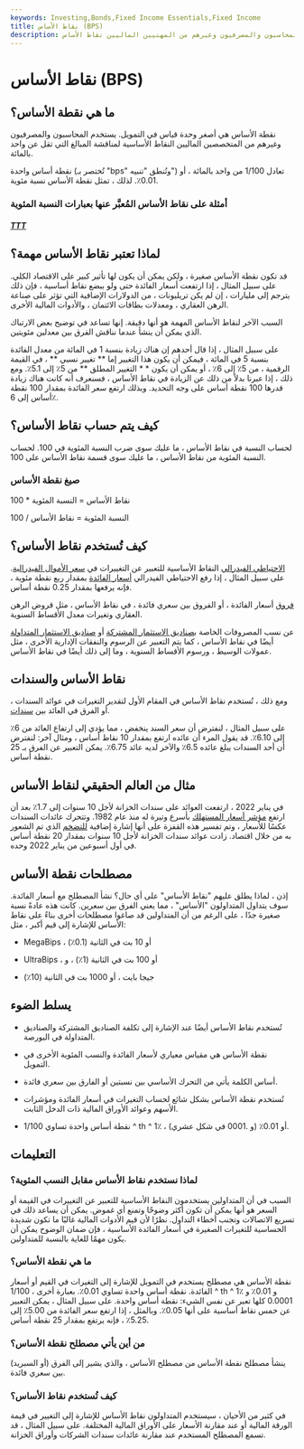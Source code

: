 ```yaml
---
keywords: Investing,Bonds,Fixed Income Essentials,Fixed Income
title: نقاط الأساس (BPS)
description: ما هي نقطة الأساس؟ نقطة الأساس هي أصغر وحدة قياس في التمويل. يستخدم المحاسبون والمصرفيون وغيرهم من المهنيين الماليين نقاط الأساس
---
```


# نقاط الأساس (BPS)
## ما هي نقطة الأساس؟

نقطة الأساس هي أصغر وحدة قياس في التمويل. يستخدم المحاسبون والمصرفيون وغيرهم من المتخصصين الماليين النقاط الأساسية لمناقشة المبالغ التي تقل عن واحد بالمائة.

نقطة أساس واحدة (تُختصر بـ "bps" وتُنطق "تنبيه") تعادل 1/100 من واحد بالمائة ، أو 0.01٪. لذلك ، تمثل نقطة الأساس نسبة مئوية.

### أمثلة على نقاط الأساس المُعبَّر عنها بعبارات النسبة المئوية

<h5><a href="taAWkzoXrc7TPE5i9b7GrbkIC4HaVKa9WhWkclFXrjJ9BacE1Lrxp1U5yFRhYL0fA1EdzLtV4KijF6AvpvUcrWVlVUdck1wGWe5t4S3jc1XKdnKAmamWz9XRIrMJ53tRb7vY7sgCfESFraaX8mylaO2CkJ20cLNh0Ot9uPE8dKVeiUzYzlwxe4FjcCtHeIDyhM1gNxTerrGlYGwHb7T3GPcAMIJscXfqXWKOocdEogQxdsbEIHZ7WsAKCvBW5u3obrRqt0bjTKSjHjfglHUubLTi04Pi1DnXUGmXum8u3EJkuJ9UoVFCk370GX8HvNLuVDVOPQsMZ8Ec6vNi11bnQrah45Hijn7xc25VYTTSFcUFgT4JlUGuBdWxT3olvAG6eew72maNK4c9eGmKi4H1YJ4n4i71UpYPhNhofL6Tlkdf6P0CoOc">TTT</a></h5>

## لماذا تعتبر نقاط الأساس مهمة؟

قد تكون نقطة الأساس صغيرة ، ولكن يمكن أن يكون لها تأثير كبير على الاقتصاد الكلي. على سبيل المثال ، إذا ارتفعت أسعار الفائدة حتى ولو ببضع نقاط أساسية ، فإن ذلك يترجم إلى مليارات ، إن لم يكن تريليونات ، من الدولارات الإضافية التي تؤثر على صناعة الرهن العقاري ، ومعدلات بطاقات الائتمان ، والأدوات المالية الأخرى.

السبب الآخر لنقاط الأساس المهمة هو أنها دقيقة. إنها تساعد في توضيح بعض الارتباك الذي يمكن أن ينشأ عندما نناقش الفرق بين معدلين مئويتين.

على سبيل المثال ، إذا قال أحدهم إن هناك زيادة بنسبة 1 في المائة من معدل الفائدة بنسبة 5 في المائة ، فيمكن أن يكون هذا التغيير إما ** تغيير نسبي ** ، في القيمة الرقمية ، من 5٪ إلى 6٪ ، أو يمكن أن يكون * * التغيير المطلق ** من 5٪ إلى 5.1٪. ومع ذلك ، إذا عبرنا بدلاً من ذلك عن الزيادة في نقاط الأساس ، فسنعرف أنه كانت هناك زيادة قدرها 100 نقطة أساس على وجه التحديد. وبذلك ارتفع سعر الفائدة بمقدار 100 نقطة أساس إلى 6٪.

## كيف يتم حساب نقاط الأساس؟

لحساب النسبة في نقاط الأساس ، ما عليك سوى ضرب النسبة المئوية في 100. لحساب النسبة المئوية من نقاط الأساس ، ما عليك سوى قسمة نقاط الأساس على 100.

### صيغ نقطة الأساس

نقاط الأساس = النسبة المئوية * 100

النسبة المئوية = نقاط الأساس / 100

## كيف تُستخدم نقاط الأساس؟

[الاحتياطي الفيدرالي](/federal-reserve) النقاط الأساسية للتعبير عن التغييرات في [سعر الأموال الفيدرالية](/federalfundsrate). على سبيل المثال ، إذا رفع الاحتياطي الفيدرالي [أسعار الفائدة](/interestrate) بمقدار ربع نقطة مئوية ، فإنه يرفعها بمقدار 0.25 نقطة أساس.

[فروق](/spread) أسعار الفائدة ، أو الفروق بين سعري فائدة ، في نقاط الأساس ، مثل قروض الرهن العقاري وتغيرات معدل الأقساط السنوية.

عن نسب المصروفات الخاصة [بصناديق الاستثمار المشتركة](/mutualfund) أو [صناديق الاستثمار المتداولة](/indexfund) أيضًا في نقاط الأساس ، كما يتم التعبير عن الرسوم والنفقات الإدارية الأخرى ، مثل عمولات الوسيط ، ورسوم الأقساط السنوية ، وما إلى ذلك أيضًا في نقاط الأساس.

## نقاط الأساس والسندات

ومع ذلك ، تُستخدم نقاط الأساس في المقام الأول لتقدير التغيرات في عوائد السندات ، أو الفرق في العائد بين [سندات](/bond).

على سبيل المثال ، لنفترض أن سعر السند ينخفض ، مما يؤدي إلى ارتفاع العائد من 6٪ إلى 6.10٪. قد يقول المرء أن عائده ارتفع بمقدار 10 نقاط أساس ، ومثال آخر: لنفترض أن أحد السندات يبلغ عائده 6.5٪ والآخر لديه عائد 6.75٪. يمكن التعبير عن الفرق بـ 25 نقطة أساس.

## مثال من العالم الحقيقي لنقاط الأساس

في يناير 2022 ، ارتفعت العوائد على سندات الخزانة لأجل 10 سنوات إلى 1.7٪ بعد أن ارتفع [مؤشر أسعار المستهلك](/consumerpriceindex) بأسرع وتيرة له منذ عام 1982. وتتحرك عائدات السندات عكسًا للأسعار ، وتم تفسير هذه القفزة على أنها إشارة إضافية [للتضخم](/inflation) الذي تم الشعور به من خلال اقتصاد. زادت عوائد سندات الخزانة لأجل 10 سنوات بمقدار 20 نقطة أساس في أول أسبوعين من يناير 2022 وحده.

## مصطلحات نقطة الأساس

إذن ، لماذا يطلق عليهم "نقاط الأساس" على أي حال؟ نشأ المصطلح مع أسعار الفائدة. سوف يتداول المتداولون "الأساس" ، مما يعني الفرق بين سعرين. كانت هذه عادةً نسبة صغيرة جدًا ، على الرغم من أن المتداولين قد صاغوا مصطلحات أخرى بناءً على نقاط الأساس للإشارة إلى قيم أكبر ، مثل:

- MegaBips ، أو 10 بت في الثانية (0.1٪)

- UltraBips ، أو 100 بت في الثانية (1٪) ، و

- جيجا بايت ، أو 1000 بت في الثانية (10٪)

## يسلط الضوء

- تُستخدم نقاط الأساس أيضًا عند الإشارة إلى تكلفة الصناديق المشتركة والصناديق المتداولة في البورصة.

- نقطة الأساس هي مقياس معياري لأسعار الفائدة والنسب المئوية الأخرى في التمويل.

- أساس الكلمة يأتي من التحرك الأساسي بين نسبتين أو الفارق بين سعري فائدة.

- تُستخدم نقطة الأساس بشكل شائع لحساب التغيرات في أسعار الفائدة ومؤشرات الأسهم وعوائد الأوراق المالية ذات الدخل الثابت.

- نقطة أساس واحدة تساوي 1/100 ^ th ^ 1٪ ، أو 0.01٪ (و .0001 في شكل عشري).

## التعليمات

### لماذا نستخدم نقاط الأساس مقابل النسب المئوية؟

السبب في أن المتداولين يستخدمون النقاط الأساسية للتعبير عن التغييرات في القيمة أو السعر هو أنها يمكن أن تكون أكثر وضوحًا وتمنع أي غموض. يمكن أن يساعد ذلك في تسريع الاتصالات وتجنب أخطاء التداول. نظرًا لأن قيم الأدوات المالية غالبًا ما تكون شديدة الحساسية للتغيرات الصغيرة في أسعار الفائدة الأساسية ، فإن ضمان الوضوح يمكن أن يكون مهمًا للغاية بالنسبة للمتداولين.

### ما هي نقطة الأساس؟

نقطة الأساس هي مصطلح يستخدم في التمويل للإشارة إلى التغيرات في القيم أو أسعار الفائدة. نقطة أساس واحدة تساوي 0.01٪. بعبارة أخرى ، 1/100 ^ th ^ 1٪ و 0.01٪ و 0.0001 كلها تعبر عن نفس الشيء: نقطة أساس واحدة. على سبيل المثال ، يمكن التعبير عن خمس نقاط أساسية على أنها 0.05٪. وبالمثل ، إذا ارتفع سعر الفائدة من 5.00٪ إلى 5.25٪ ، فإنه يرتفع بمقدار 25 نقطة أساس.

### من أين يأتي مصطلح نقطة الأساس؟

ينشأ مصطلح نقطة الأساس من مصطلح الأساس ، والذي يشير إلى الفرق (أو السبريد) بين سعري فائدة.

### كيف تُستخدم نقاط الأساس؟

في كثير من الأحيان ، سيستخدم المتداولون نقاط الأساس للإشارة إلى التغيير في قيمة الورقة المالية أو عند مقارنة الأسعار على الأوراق المالية المختلفة. على سبيل المثال ، قد تسمع المصطلح المستخدم عند مقارنة عائدات سندات الشركات وأوراق الخزانة.

